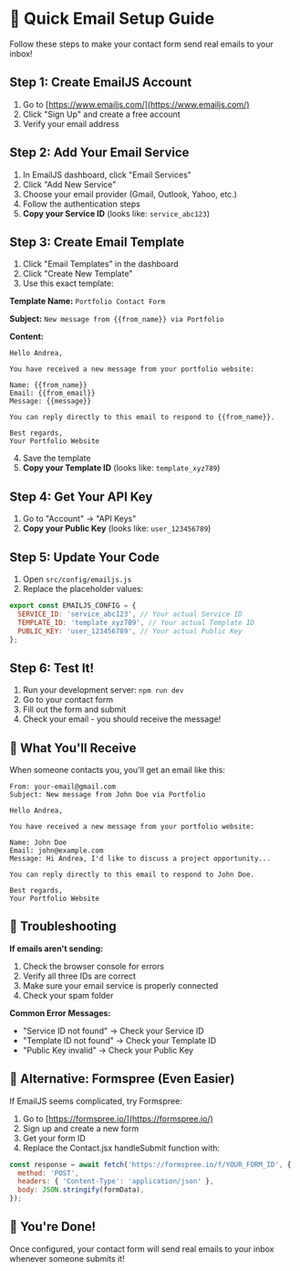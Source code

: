 # 🚀 Quick Email Setup Guide

Follow these steps to make your contact form send real emails to your inbox!

## Step 1: Create EmailJS Account
1. Go to [https://www.emailjs.com/](https://www.emailjs.com/)
2. Click "Sign Up" and create a free account
3. Verify your email address

## Step 2: Add Your Email Service
1. In EmailJS dashboard, click "Email Services"
2. Click "Add New Service"
3. Choose your email provider (Gmail, Outlook, Yahoo, etc.)
4. Follow the authentication steps
5. **Copy your Service ID** (looks like: `service_abc123`)

## Step 3: Create Email Template
1. Click "Email Templates" in the dashboard
2. Click "Create New Template"
3. Use this exact template:

**Template Name:** `Portfolio Contact Form`

**Subject:** `New message from {{from_name}} via Portfolio`

**Content:**
```
Hello Andrea,

You have received a new message from your portfolio website:

Name: {{from_name}}
Email: {{from_email}}
Message: {{message}}

You can reply directly to this email to respond to {{from_name}}.

Best regards,
Your Portfolio Website
```

4. Save the template
5. **Copy your Template ID** (looks like: `template_xyz789`)

## Step 4: Get Your API Key
1. Go to "Account" → "API Keys"
2. **Copy your Public Key** (looks like: `user_123456789`)

## Step 5: Update Your Code
1. Open `src/config/emailjs.js`
2. Replace the placeholder values:

```javascript
export const EMAILJS_CONFIG = {
  SERVICE_ID: 'service_abc123', // Your actual Service ID
  TEMPLATE_ID: 'template_xyz789', // Your actual Template ID
  PUBLIC_KEY: 'user_123456789', // Your actual Public Key
};
```

## Step 6: Test It!
1. Run your development server: `npm run dev`
2. Go to your contact form
3. Fill out the form and submit
4. Check your email - you should receive the message!

## 🎯 What You'll Receive

When someone contacts you, you'll get an email like this:

```
From: your-email@gmail.com
Subject: New message from John Doe via Portfolio

Hello Andrea,

You have received a new message from your portfolio website:

Name: John Doe
Email: john@example.com
Message: Hi Andrea, I'd like to discuss a project opportunity...

You can reply directly to this email to respond to John Doe.

Best regards,
Your Portfolio Website
```

## 🔧 Troubleshooting

**If emails aren't sending:**
1. Check the browser console for errors
2. Verify all three IDs are correct
3. Make sure your email service is properly connected
4. Check your spam folder

**Common Error Messages:**
- "Service ID not found" → Check your Service ID
- "Template ID not found" → Check your Template ID  
- "Public Key invalid" → Check your Public Key

## 📧 Alternative: Formspree (Even Easier)

If EmailJS seems complicated, try Formspree:

1. Go to [https://formspree.io/](https://formspree.io/)
2. Sign up and create a new form
3. Get your form ID
4. Replace the Contact.jsx handleSubmit function with:

```javascript
const response = await fetch('https://formspree.io/f/YOUR_FORM_ID', {
  method: 'POST',
  headers: { 'Content-Type': 'application/json' },
  body: JSON.stringify(formData),
});
```

## 🎉 You're Done!

Once configured, your contact form will send real emails to your inbox whenever someone submits it! 